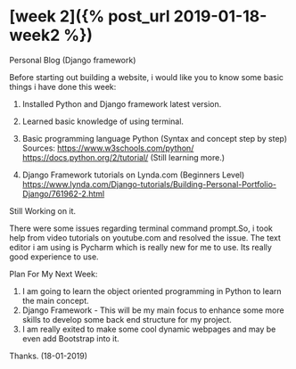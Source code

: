 # [week 2]({% post_url 2019-01-18-week2 %})

Personal Blog (Django framework)

Before starting out building a website, i would like you to know some basic things i have done this week:
1. Installed Python and Django framework latest version.
2. Learned basic knowledge of using terminal.
3. Basic programming language Python (Syntax and concept step by step)
Sources: https://www.w3schools.com/python/
         https://docs.python.org/2/tutorial/
         (Still learning more.)
         
4. Django Framework tutorials on Lynda.com  (Beginners Level)
https://www.lynda.com/Django-tutorials/Building-Personal-Portfolio-Django/761962-2.html

Still Working on it.

There were some issues regarding terminal command prompt.So, i took help from video tutorials on youtube.com
and resolved the issue.
The text editor i am using is Pycharm which is really new for me to use. Its really good experience to use.

Plan For My Next Week:
1. I am going to learn the object oriented programming in Python to learn the main concept.
2. Django Framework - This will be my main focus to enhance some more skills to develop some back end structure for my project.
3. I am really exited to make some cool dynamic webpages and may be even add Bootstrap into it.

Thanks. (18-01-2019)




